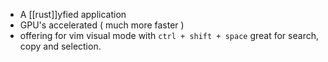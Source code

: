 - A [[rust]]yfied application
- GPU's accelerated ( much more faster )
- offering for vim visual mode with `ctrl + shift + space` great for search, copy and selection.